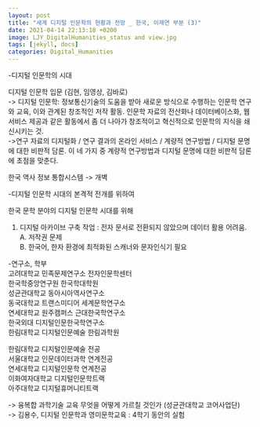 ```yaml
---
layout: post
title: "세계 디지털 인문학의 현황과 전망 _ 한국, 이재연 부분 (3)"
date: 2021-04-14 22:13:18 +0200
image: LJY_DigitalHumanities_status and view.jpg
tags: [jekyll, docs]
categories: Digital_Humanities
---
```

-디지털 인문학의 시대  

디지털 인문학 입문 (김현, 임영상, 김바로)  
-> 디지털 인문학: 정보통신기술의 도움을 받아 새로운 방식으로 수행하는 인문학 연구와 교육, 이와 관계된 창조적인 저작 활동. 인문학 자료의 전산화나 데이터베이스화, 웹 서비스 제공과 같은 활동에서 좀 더 나아가 창조적이고 혁신적으로 인문학의 지식을 쇄신시키는 것.  
->연구 자료의 디지털화 / 연구 결과의 온라인 서비스 / 계량적 연구방법 / 디지털 문명에 대한 비판적 담론. 이 네 가지 중 계량적 연구방법과 디지털 문명에 대한 비판적 담론에 초점을 맞춘다.  


한국 역사 정보 통합시스템 -> 개벽  



-디지털 인문학 시대의 본격적 전개를 위하여  


한국 문학 분야의 디지털 인문학 시대를 위해  
1.	디지털 아카이브 구축 작업 : 전자 문서로 전환되지 않았으며 데이터 활용 어려움.  
  A.	저작권 문제   
  B.	한국어, 한자 환경에 최적화된 스캐너와 문자인식기 필요  
  
  
-연구소, 학부  
고려대학교 민족문제연구소 전자인문학센터  
한국학중앙연구원 한국학대학원  
성균관대학교 동아시아역사연구소  
동국대학교 트랜스미디어 세계문학연구소  
연세대학교 원주캠퍼스 근대한국학연구소  
한국외대 디지털인문한국학연구소  
한림대학교 디지털인문예술 한림과학원 

한림대학교 디지털인문예술 전공  
서울대학교 인문데이터과학 연계전공  
연세대학교 디지털인문학 연계전공  
이화여자대학교 디지털인문학트랙  
아주대학교 디지털휴머니티트랙  

-> 융복합 과학기술 교육 무엇을 어떻게 가르칠 것인가 (성균관대학교 코어사업단)  
-> 김용수, 디지털 인문학과 영미문학교육 : 4학기 동안의 실험
